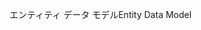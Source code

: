 <span data-ttu-id="10eed-101">エンティティ データ モデル</span><span class="sxs-lookup"><span data-stu-id="10eed-101">Entity Data Model</span></span>